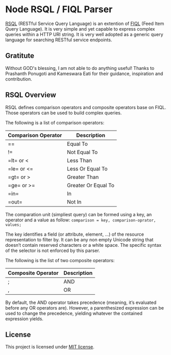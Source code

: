 # Node RSQL / FIQL Parser
[RSQL](https://github.com/jirutka/rsql-parser) (RESTful Service Query Language) is an extention of [FIQL](http://tools.ietf.org/html/draft-nottingham-atompub-fiql-00) (Feed Item Query Language). It is very simple and yet capable to express complex queries within a HTTP URI string. It is very well adopted as a generic query language for searching RESTful service endpoints.

## Gratitute
Without GOD's blessing, I am not able to do anything useful!
Thanks to Prashanth Ponugoti and Kameswara Eati for their guidance, inspiration and contribution.

## RSQL Overview
RSQL defines comparison operators and composite operators base on FIQL. Those operators can be used to build complex queries.

The following is a list of comparison operators:

|Comparison Operator|Description|
|-------|-------|
|==|Equal To |
|!=|Not Equal To|
|=lt= or <|Less Than|
|=le= or <=|Less Or Equal To|
|=gt= or >|Greater Than|
|=ge= or >=|Greater Or Equal To|
|=in=|In|
|=out=|Not In|

The comparation unit (simpliest query) can be formed using a key, an operator and a value as follow:
`comparison = key, comparison-oprator, values;`

The key identifies a field (or attribute, element, …) of the resource representation to filter by. It can be any non empty Unicode string that doesn’t contain reserved characters or a white space. The specific syntax of the selector is not enforced by this parser.

The following is the list of two composite operators:

|Composite Operator|Description|
|-------|-------|
|;|AND|
|,|OR|

By default, the AND operator takes precedence (meaning, it’s evaluated before any OR operators are). However, a parenthesized expression can be used to change the precedence, yielding whatever the contained expression yields.

## License

This project is licensed under [MIT license](http://opensource.org/licenses/MIT).
